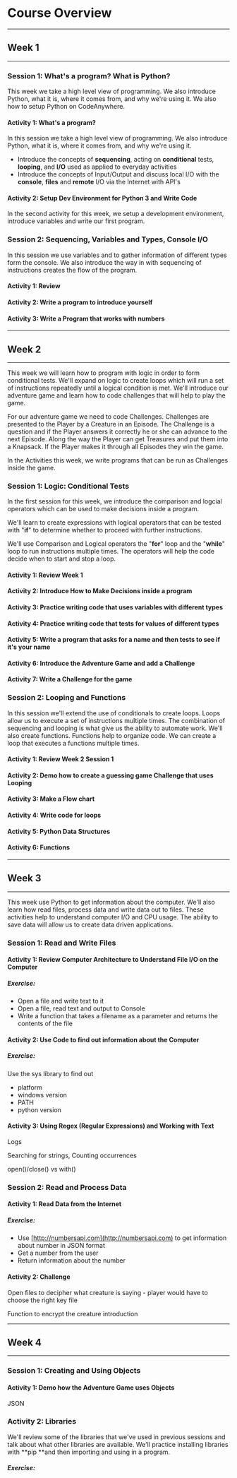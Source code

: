 # Course Overview

---

## Week 1

---

### Session 1: What's a program? What is Python?

This week we take a high level view of programming. We also introduce Python, what it is, where it comes from, and why we're using it. We also how to setup Python on CodeAnywhere.

#### Activity 1: What's a program?

In this session we take a high level view of programming. We also introduce Python, what it is, where it comes from, and why we're using it.

* Introduce the concepts of **sequencing**, acting on **conditional** tests, **looping**, and **I/O** used as applied to everyday activities
* Introduce the concepts of Input/Output and discuss local I/O with the **console**,  **files** and **remote** I/O via the Internet with API's

#### Activity 2: Setup Dev Environment for Python 3 and Write Code

In the second activity for this week, we setup a development environment,  introduce variables and write our first program.

### Session 2: Sequencing, Variables and Types, Console I/O

In this session we use variables and to gather information of different types form the console.  We also introduce the way in with sequencing of instructions creates the flow of the program.

#### Activity 1: Review

#### Activity 2: Write a program to introduce yourself

#### Activity 3: Write a Program that works with numbers

---

## Week 2

---

This week we will learn how to program with logic in order to form conditional tests. We'll expand on logic to create loops which will run a set of instructions repeatedly until a logical condition is met. We'll introduce our adventure game and learn how to code challenges that will help to play the game.

For our adventure game we need to code Challenges. Challenges are presented to the Player by a Creature in an Episode. The Challenge is a question and if the Player answers it correctly he or she can advance to the next Episode. Along the way the Player can get Treasures and put them into a Knapsack. If the Player makes it through all Episodes they win the game.

In the Activities this week, we write programs that can be run as Challenges inside the game.

### Session 1: Logic: Conditional Tests

In the first session for this week, we introduce the comparison and logcial operators which can be used to make decisions inside a program.

We'll learn to create expressions with logical operators that can be tested with "**if**" to determine whether to proceed with further instructions.

We'll use Comparison and Logical operators  the  "**for**" loop and the "**while**" loop to run instructions multiple times. The operators will help the code decide when to start and stop a loop.

#### Activity 1: Review Week 1

#### Activity 2: Introduce How to Make Decisions inside a program

#### Activity 3: Practice writing code that uses variables with different types

#### Activity 4: Practice writing code that tests for values of different types

#### Activity 5: Write a program that asks for a name and then tests to see if it's your name

#### Activity 6: Introduce the Adventure Game and add a Challenge

#### Activity 7: Write a Challenge for the game

### Session 2: Looping and Functions

In this session we'll extend the use of conditionals to create loops.  Loops allow us to execute a set of instructions multiple times.  The combination of sequencing and looping is what give us the ability to automate work.  We'll also create functions.  Functions help to organize code.  We can create a loop that executes a functions multiple times.

#### Activity 1: Review Week 2 Session 1

#### **Activity 2: Demo how to create a guessing game Challenge that uses Looping**

#### **Activity 3: Make a Flow chart**

#### **Activity 4: Write code for loops**

#### Activity 5: Python Data Structures

#### **Activity 6: Functions**

---

## Week 3

---

This week use Python to get information about the computer. We'll also learn how read files, process data and write data out to files. These activities help to understand computer I/O and CPU usage. The ability to save data will allow us to create data driven applications.

### Session 1: Read and Write Files

#### Activity 1: Review Computer Architecture to Understand File I/O on the Computer

##### Exercise:

* Open a file and write text to it
* Open a file, read text and output to Console
* Write a function that takes a filename as a parameter and returns the contents of the file

#### Activity 2: Use Code to find out information about the Computer

##### Exercise:

Use the sys library to find out

* platform
* windows version
* PATH 
* python version

#### Activity 3: Using Regex \(Regular Expressions\) and Working with Text

Logs

Searching for strings, Counting occurrences

open\(\)/close\(\) vs with\(\)

### Session 2: Read and Process Data

#### Activity 1: Read Data from the Internet

##### Exercise:

* Use [http://numbersapi.com](http://numbersapi.com) to get information about number in JSON format
* Get a number from the user
* Return information about the number

#### Activity 2: Challenge

Open files to decipher what creature is saying - player would have to choose the right key file

Function to encrypt the creature introduction

---

## Week 4

---

### Session 1: Creating and Using Objects

#### Activity 1: Demo how the Adventure Game uses Objects

JSON

### Activity 2: Libraries

We'll review some of the libraries that we've used in previous sessions and talk about what other libraries are available. We'll practice installing libraries with **pip **and then importing and using in a program.

##### Exercise:



